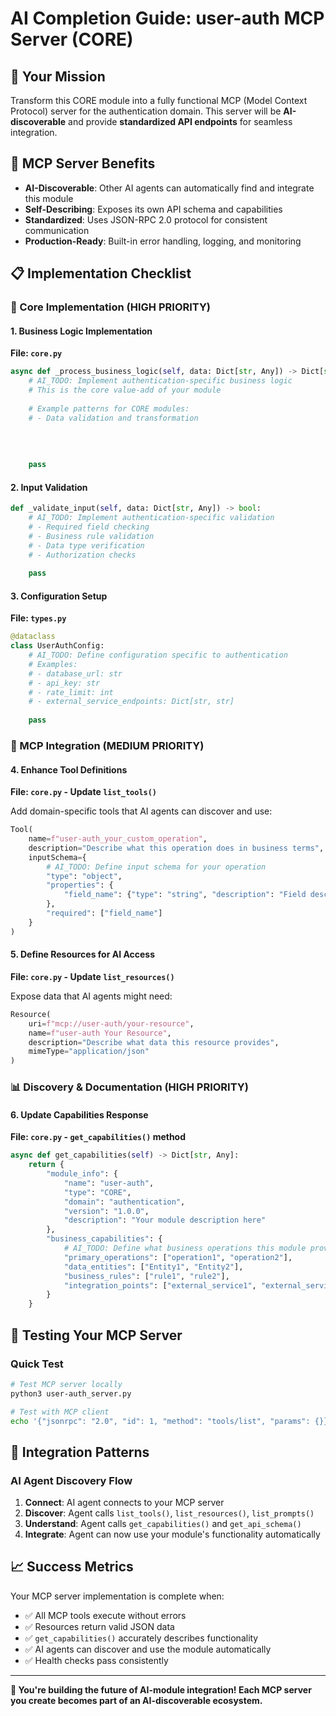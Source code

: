 # AI Completion Guide: user-auth MCP Server (CORE)

## 🎯 Your Mission
Transform this CORE module into a fully functional MCP (Model Context Protocol) server for the authentication domain. This server will be **AI-discoverable** and provide **standardized API endpoints** for seamless integration.

## 🚀 MCP Server Benefits
- **AI-Discoverable**: Other AI agents can automatically find and integrate this module
- **Self-Describing**: Exposes its own API schema and capabilities
- **Standardized**: Uses JSON-RPC 2.0 protocol for consistent communication
- **Production-Ready**: Built-in error handling, logging, and monitoring

## 📋 Implementation Checklist

### 🔧 Core Implementation (HIGH PRIORITY)

#### 1. Business Logic Implementation
**File: `core.py`**

```python
async def _process_business_logic(self, data: Dict[str, Any]) -> Dict[str, Any]:
    # AI_TODO: Implement authentication-specific business logic
    # This is the core value-add of your module
    
    # Example patterns for CORE modules:
    # - Data validation and transformation
    
    
    
    
    pass
```

#### 2. Input Validation
```python
def _validate_input(self, data: Dict[str, Any]) -> bool:
    # AI_TODO: Implement authentication-specific validation
    # - Required field checking
    # - Business rule validation
    # - Data type verification
    # - Authorization checks
    
    pass
```

#### 3. Configuration Setup
**File: `types.py`**

```python
@dataclass
class UserAuthConfig:
    # AI_TODO: Define configuration specific to authentication
    # Examples:
    # - database_url: str
    # - api_key: str  
    # - rate_limit: int
    # - external_service_endpoints: Dict[str, str]
    
    pass
```

### 🔌 MCP Integration (MEDIUM PRIORITY)

#### 4. Enhance Tool Definitions
**File: `core.py` - Update `list_tools()`**

Add domain-specific tools that AI agents can discover and use:

```python
Tool(
    name=f"user-auth_your_custom_operation",
    description="Describe what this operation does in business terms",
    inputSchema={
        # AI_TODO: Define input schema for your operation
        "type": "object",
        "properties": {
            "field_name": {"type": "string", "description": "Field description"}
        },
        "required": ["field_name"]
    }
)
```

#### 5. Define Resources for AI Access
**File: `core.py` - Update `list_resources()`**

Expose data that AI agents might need:

```python
Resource(
    uri=f"mcp://user-auth/your-resource",
    name=f"user-auth Your Resource",
    description="Describe what data this resource provides",
    mimeType="application/json"
)
```

### 📊 Discovery & Documentation (HIGH PRIORITY)

#### 6. Update Capabilities Response
**File: `core.py` - `get_capabilities()` method**

```python
async def get_capabilities(self) -> Dict[str, Any]:
    return {
        "module_info": {
            "name": "user-auth",
            "type": "CORE",
            "domain": "authentication",
            "version": "1.0.0",
            "description": "Your module description here"
        },
        "business_capabilities": {
            # AI_TODO: Define what business operations this module provides
            "primary_operations": ["operation1", "operation2"],
            "data_entities": ["Entity1", "Entity2"],
            "business_rules": ["rule1", "rule2"],
            "integration_points": ["external_service1", "external_service2"]
        }
    }
```

## 🧪 Testing Your MCP Server

### Quick Test
```bash
# Test MCP server locally
python3 user-auth_server.py

# Test with MCP client
echo '{"jsonrpc": "2.0", "id": 1, "method": "tools/list", "params": {}}' | python3 user-auth_server.py
```

## 🔄 Integration Patterns

### AI Agent Discovery Flow
1. **Connect**: AI agent connects to your MCP server
2. **Discover**: Agent calls `list_tools()`, `list_resources()`, `list_prompts()`
3. **Understand**: Agent calls `get_capabilities()` and `get_api_schema()`
4. **Integrate**: Agent can now use your module's functionality automatically

## 📈 Success Metrics

Your MCP server implementation is complete when:

- ✅ All MCP tools execute without errors
- ✅ Resources return valid JSON data
- ✅ `get_capabilities()` accurately describes functionality
- ✅ AI agents can discover and use the module automatically
- ✅ Health checks pass consistently

---

**🚀 You're building the future of AI-module integration! Each MCP server you create becomes part of an AI-discoverable ecosystem.**
